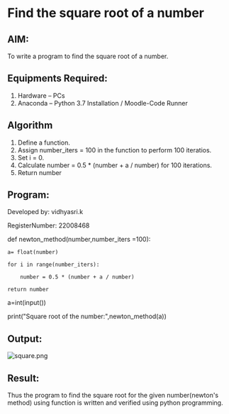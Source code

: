 # Find the square root of a number

## AIM:
To write a program to find the square root of a number.

## Equipments Required:
1. Hardware – PCs
2. Anaconda – Python 3.7 Installation / Moodle-Code Runner

## Algorithm
1. Define a function.
2. Assign number_iters = 100 in the function to perform 100 iteratios.
3. Set i = 0.
4. Calculate  number = 0.5 * (number + a / number) for 100 iterations.
5. Return number

## Program:



Developed by: vidhyasri.k

RegisterNumber:  22008468

  def newton_method(number,number_iters =100):

    a= float(number)

    for i in range(number_iters):  

        number = 0.5 * (number + a / number)

    return number

a=int(input())

print("Square root of the number:",newton_method(a))


## Output:
![square.png](./square.png)
## Result:
Thus the program to find the square root for the given number(newton's method) using function is written and verified using python programming.
